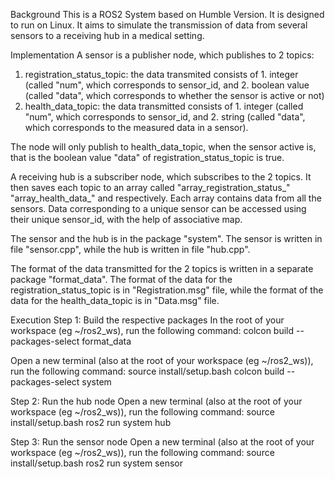 Background
This is a ROS2 System based on Humble Version. It is designed to run on Linux. 
It aims to simulate the transmission of data from several sensors to a receiving hub in a medical setting.

Implementation 
A sensor is a publisher node, which publishes to 2 topics:
1. registration_status_topic: the data transmited consists of 1. integer (called "num", which corresponds to sensor_id, and 2. boolean value (called "data", which corresponds to whether the sensor is active or not)
2. health_data_topic: the data transmitted consists of 1. integer (called "num", which corresponds to sensor_id, and 2. string (called "data", which corresponds to the measured data in a sensor).

The node will only publish to health_data_topic, when the sensor active is, that is the boolean value "data" of registration_status_topic is true. 

A receiving hub is a subscriber node, which subscribes to the 2 topics.
It then saves each topic to an array called "array_registration_status_" "array_health_data_" and respectively. Each array contains data from all the sensors. Data corresponding to a unique sensor can be accessed using their unique sensor_id, with the help of associative map. 

The sensor and the hub is in the package "system". 
The sensor is written in file "sensor.cpp", while the hub is written in file "hub.cpp".

The format of the data transmitted for the 2 topics is written in a separate package "format_data".  The format of the data for the registration_status_topic is in "Registration.msg" file, while the format of the data for the health_data_topic is in "Data.msg" file.

Execution
Step 1: Build the respective packages
In the root of your workspace (eg ~/ros2_ws), run the following command:
colcon build --packages-select format_data

Open a new terminal (also at the root of your workspace (eg ~/ros2_ws)), run the following command:
source install/setup.bash
colcon build --packages-select system

Step 2: Run the hub node 
Open a new terminal (also at the root of your workspace (eg ~/ros2_ws)), run the following command:
source install/setup.bash
ros2 run system hub

Step 3: Run the sensor node 
Open a new terminal (also at the root of your workspace (eg ~/ros2_ws)), run the following command:
source install/setup.bash
ros2 run system sensor
